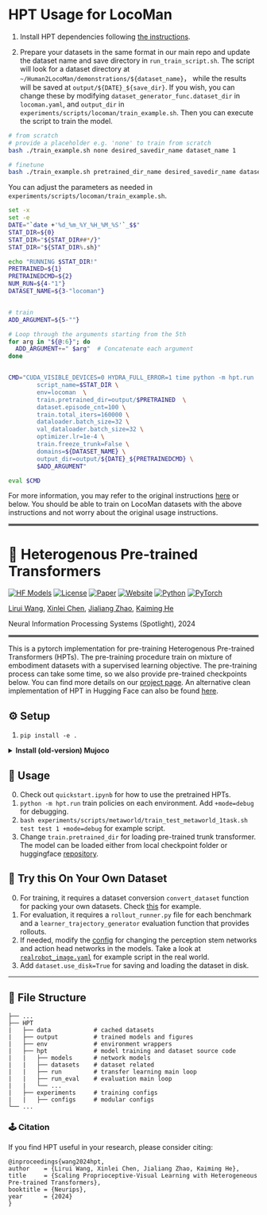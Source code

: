 # HPT Usage for LocoMan
1. Install HPT dependencies following [the instructions](#️-setup).

2. Prepare your datasets in the same format in our main repo and update the dataset name and save directory in `run_train_script.sh`. The script will look for a dataset directory at `~/Human2LocoMan/demonstrations/${dataset_name}`， while the results will be saved at `output/${DATE}_${save_dir}`. If you wish, you can change these by modifying `dataset_generator_func.dataset_dir` in `locoman.yaml`, and `output_dir` in `experiments/scripts/locoman/train_example.sh`. Then you can execute the script to train the model. 

```bash
# from scratch
# provide a placeholder e.g. 'none' to train from scratch
bash ./train_example.sh none desired_savedir_name dataset_name 1

# finetune
bash ./train_example.sh pretrained_dir_name desired_savedir_name dataset_name 1
```

You can adjust the parameters as needed in `experiments/scripts/locoman/train_example.sh`.

```bash
set -x
set -e
DATE="`date +'%d_%m_%Y_%H_%M_%S'`_$$" 
STAT_DIR=${0}
STAT_DIR="${STAT_DIR##*/}"
STAT_DIR="${STAT_DIR%.sh}"

echo "RUNNING $STAT_DIR!"
PRETRAINED=${1}
PRETRAINEDCMD=${2}
NUM_RUN=${4-"1"}
DATASET_NAME=${3-"locoman"}


# train
ADD_ARGUMENT=${5-""}

# Loop through the arguments starting from the 5th
for arg in "${@:6}"; do
  ADD_ARGUMENT+=" $arg"  # Concatenate each argument
done


CMD="CUDA_VISIBLE_DEVICES=0 HYDRA_FULL_ERROR=1 time python -m hpt.run  \
		script_name=$STAT_DIR \
		env=locoman  \
		train.pretrained_dir=output/$PRETRAINED  \
		dataset.episode_cnt=100 \
		train.total_iters=160000 \
		dataloader.batch_size=32 \
		val_dataloader.batch_size=32 \
		optimizer.lr=1e-4 \
		train.freeze_trunk=False \
		domains=${DATASET_NAME} \
		output_dir=output/${DATE}_${PRETRAINEDCMD} \
		$ADD_ARGUMENT"

eval $CMD
```

For more information, you may refer to the original instructions [here](https://github.com/liruiw/HPT) or below. You should be able to train on LocoMan datasets with the above instructions and not worry about the original usage instructions.
<hr style="border: 2px solid gray;"></hr>


# 🦾 Heterogenous Pre-trained Transformers
[![HF Models](https://img.shields.io/badge/%F0%9F%A4%97-Models-yellow?style=flat-square)](https://huggingface.co/liruiw/hpt-base)
[![License](https://img.shields.io/badge/License-MIT-blue.svg?style=flat-square)](LICENSE)
[![Paper](https://badgen.net/badge/icon/arXiv?icon=awesome&label&color=red&style=flat-square)](http://arxiv.org/abs/2409.20537)
[![Website](https://img.shields.io/badge/Website-hpt-blue?style=flat-square)](https://liruiw.github.io/hpt)
[![Python](https://img.shields.io/badge/Python-%3E=3.8-blue?style=flat-square)]()
[![PyTorch](https://img.shields.io/badge/PyTorch-%3E=2.0-orange?style=flat-square)]()

[Lirui Wang](https://liruiw.github.io/), [Xinlei Chen](https://xinleic.xyz/), [Jialiang Zhao](https://alanz.info/), [Kaiming He](https://people.csail.mit.edu/kaiming/)

Neural Information Processing Systems (Spotlight), 2024



<hr style="border: 2px solid gray;"></hr>


This is a pytorch implementation for pre-training Heterogenous Pre-trained Transformers (HPTs). The pre-training procedure train on mixture of embodiment datasets with a supervised learning objective. The pre-training process can take some time, so we also provide pre-trained checkpoints below. You can find more details on our [project page](https://liruiw.github.io/hpt). An alternative clean implementation of HPT in Hugging Face can also be found [here](https://github.com/liruiw/lerobot/).



## ⚙️ Setup
1. ```pip install -e .```


<details>
<summary><span style="font-weight: bold;">Install (old-version) Mujoco</span></summary>

```
mkdir ~/.mujoco
cd ~/.mujoco
wget https://mujoco.org/download/mujoco210-linux-x86_64.tar.gz  -O mujoco210.tar.gz --no-check-certificate
tar -xvzf mujoco210.tar.gz

# add the following line to ~/.bashrc if needed
export LD_LIBRARY_PATH=$LD_LIBRARY_PATH:${HOME}/.mujoco/mujoco210/bin
export LD_LIBRARY_PATH=$LD_LIBRARY_PATH:/usr/lib/nvidia
export LD_LIBRARY_PATH=$LD_LIBRARY_PATH:/usr/local/cuda/lib64
export MUJOCO_GL=egl
```

</details>

## 🚶 Usage
0. Check out ``quickstart.ipynb`` for how to use the pretrained HPTs.
1. ```python -m hpt.run``` train policies on each environment. Add `+mode=debug`  for debugging.
2. ```bash experiments/scripts/metaworld/train_test_metaworld_1task.sh test test 1 +mode=debug``` for example script.
3. Change ``train.pretrained_dir`` for loading pre-trained trunk transformer. The model can be loaded either from local checkpoint folder or huggingface [repository](https://huggingface.co/liruiw/hpt-xlarge).


## 🤖 Try this On Your Own Dataset
0. For training, it requires a dataset conversion  `convert_dataset` function for packing your own datasets. Check [this](env/realworld) for example.
1. For evaluation, it requires a `rollout_runner.py` file for each benchmark and  a ``learner_trajectory_generator`` evaluation function that provides rollouts.
2. If needed, modify the [config](experiments/configs/config.yaml) for changing the perception stem networks and action head networks in the models. Take a look at [`realrobot_image.yaml`](experiments/configs/env/realrobot_image.yaml) for example script in the real world.
3. Add `dataset.use_disk=True` for saving and loading the dataset in disk.



---
## 💾 File Structure
```angular2html
├── ...
├── HPT
|   ├── data            # cached datasets
|   ├── output          # trained models and figures
|   ├── env             # environment wrappers
|   ├── hpt             # model training and dataset source code
|   |   ├── models      # network models
|   |   ├── datasets    # dataset related
|   |   ├── run         # transfer learning main loop
|   |   ├── run_eval    # evaluation main loop
|   |   └── ...
|   ├── experiments     # training configs
|   |   ├── configs     # modular configs
└── ...
```

### 🕹️ Citation
If you find HPT useful in your research, please consider citing:
```
@inproceedings{wang2024hpt,
author    = {Lirui Wang, Xinlei Chen, Jialiang Zhao, Kaiming He},
title     = {Scaling Proprioceptive-Visual Learning with Heterogeneous Pre-trained Transformers},
booktitle = {Neurips},
year      = {2024}
}
```

